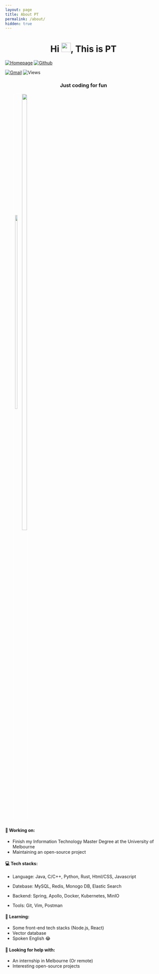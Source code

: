 ```yaml
---
layout: page
title: About PT
permalink: /about/
hidden: true
---
```


<h1 align="center">Hi <img src="https://raw.githubusercontent.com/iampavangandhi/iampavangandhi/master/gifs/Hi.gif" width="30px">, This is PT</h1>

[![Homepage](https://img.shields.io/badge/Homepage-blue?style=for-the-badge&style=flat)](https://blog.tomori.io/about/)
[![Github](https://img.shields.io/badge/-Github-000?style=flat&logo=Github&logoColor=white)](https://github.com/MortalreminderPT)
<!-- [![Linkedin](https://img.shields.io/badge/-LinkedIn-blue?style=flat&logo=Linkedin&logoColor=white)](https://www.linkedin.com/in/froldanzafra/) -->
[![Gmail](https://img.shields.io/badge/-Gmail-c14438?style=flat&logo=Gmail&logoColor=white)](mailto:mortalreminder.pt@gmail.com)
![Views](https://komarev.com/ghpvc/?username=mortalreminderPT)

<h3 align="center">Just coding for fun</h3>

<div align="center" style="margin-left: 5%; margin-right: 5%; border-radius: 10px; border: 2px solid rgba(255, 255, 255, 0.5); display: inline-block; overflow: hidden; white-space: nowrap; pointer-events: none;">
    <img align="center" width="40%" src="https://avatars.githubusercontent.com/u/54986457?v=4">
    <img align="center" width="60%" src="https://github-readme-stats.vercel.app/api?username=mortalreminderpt&show_icons=true&theme=transparent&hide_border=true" />
</div>

#### 🔭 Working on: 
- Finish my Information Technology Master Degree at the University of Melbourne
- Maintaining an open-source project

#### 💻 Tech stacks:
- Language: Java, C/C++, Python, Rust, Html/CSS, Javascript
<!-- <img width="80" src="https://www.vectorlogo.zone/logos/java/java-ar21.svg"> <img width="80" src="https://www.vectorlogo.zone/logos/python/python-ar21.svg">
<img width="80" src="https://www.vectorlogo.zone/logos/rust-lang/rust-lang-ar21.svg">
<img width="80" src="https://www.vectorlogo.zone/logos/javascript/javascript-ar21.svg">
<img width="80" src="https://www.vectorlogo.zone/logos/javascript/javascript-ar21.svg"> -->
- Datebase: MySQL, Redis, Monogo DB, Elastic Search
<!-- <img width="80" src="https://www.vectorlogo.zone/logos/mysql/mysql-ar21.svg">
<img width="80" src="https://www.vectorlogo.zone/logos/redis/redis-ar21.svg">
<img width="80" src="https://www.vectorlogo.zone/logos/elastic/elastic-ar21.svg">
<img width="80" src="https://www.vectorlogo.zone/logos/mongodb/mongodb-ar21.svg"> -->
- Backend: Spring, Apollo, Docker, Kubernetes, MinIO
<!-- <img width="80" src="https://www.vectorlogo.zone/logos/springio/springio-ar21.svg">
<img width="80" src="https://www.vectorlogo.zone/logos/springio/springio-ar21.svg"> -->

- Tools: Git, Vim, Postman
<!-- <img width="80" src="https://www.vectorlogo.zone/logos/git-scm/git-scm-ar21.svg">
<img width="80" src="https://www.vectorlogo.zone/logos/docker/docker-ar21.svg">
<img width="80" src="https://www.vectorlogo.zone/logos/kubernetes/kubernetes-ar21.svg"> -->

#### 🌱 Learning: 
  - Some front-end tech stacks (Node.js, React)
  - Vector database
  - Spoken English 😂

#### 🤔 Looking for help with:
- An internship in Melbourne (Or remote)
- Interesting open-source projects



